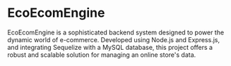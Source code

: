 # EcoEcomEngine
EcoEcomEngine is a sophisticated backend system designed to power the dynamic world of e-commerce. Developed using Node.js and Express.js, and integrating Sequelize with a MySQL database, this project offers a robust and scalable solution for managing an online store's data.
